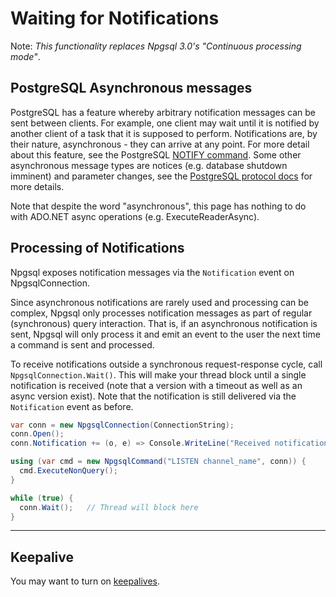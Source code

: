 # Waiting for Notifications

Note: *This functionality replaces Npgsql 3.0's "Continuous processing mode"*.

## PostgreSQL Asynchronous messages

PostgreSQL has a feature whereby arbitrary notification messages can be sent between clients. For example, one client may wait until it is
notified by another client of a task that it is supposed to perform. Notifications are, by their nature, asynchronous - they can arrive
at any point. For more detail about this feature, see the PostgreSQL [NOTIFY command](http://www.postgresql.org/docs/current/static/sql-notify.html).
Some other asynchronous message types are notices (e.g. database shutdown imminent) and parameter changes, see the
[PostgreSQL protocol docs](http://www.postgresql.org/docs/current/static/protocol-flow.html#PROTOCOL-ASYNC) for more details.

Note that despite the word "asynchronous", this page has nothing to do with ADO.NET async operations (e.g. ExecuteReaderAsync).

## Processing of Notifications

Npgsql exposes notification messages via the `Notification` event on NpgsqlConnection.

Since asynchronous notifications are rarely used and processing can be complex, Npgsql only processes notification messages as
part of regular (synchronous) query interaction. That is, if an asynchronous notification is sent, Npgsql will only process it and emit an
event to the user the next time a command is sent and processed.

To receive notifications outside a synchronous request-response cycle, call `NpgsqlConnection.Wait()`. This will make your thread block
until a single notification is received (note that a version with a timeout as well as an async version exist). Note that the notification
is still delivered via the `Notification` event as before.

```c#
var conn = new NpgsqlConnection(ConnectionString);
conn.Open();
conn.Notification += (o, e) => Console.WriteLine("Received notification");

using (var cmd = new NpgsqlCommand("LISTEN channel_name", conn)) {
  cmd.ExecuteNonQuery();
}

while (true) {
  conn.Wait();   // Thread will block here
}
```

---

## Keepalive

You may want to turn on [keepalives](keepalive.md).
